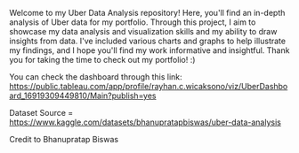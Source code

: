 Welcome to my Uber Data Analysis repository! Here, you'll find an in-depth analysis of Uber data for my portfolio. Through this project, I aim to showcase my data analysis and visualization skills and my ability to draw insights from data. I've included various charts and graphs to help illustrate my findings, and I hope you'll find my work informative and insightful. Thank you for taking the time to check out my portfolio! :)

You can check the dashboard through this link: https://public.tableau.com/app/profile/rayhan.c.wicaksono/viz/UberDashboard_16919309449810/Main?publish=yes

Dataset Source = https://www.kaggle.com/datasets/bhanupratapbiswas/uber-data-analysis

Credit to Bhanupratap Biswas
